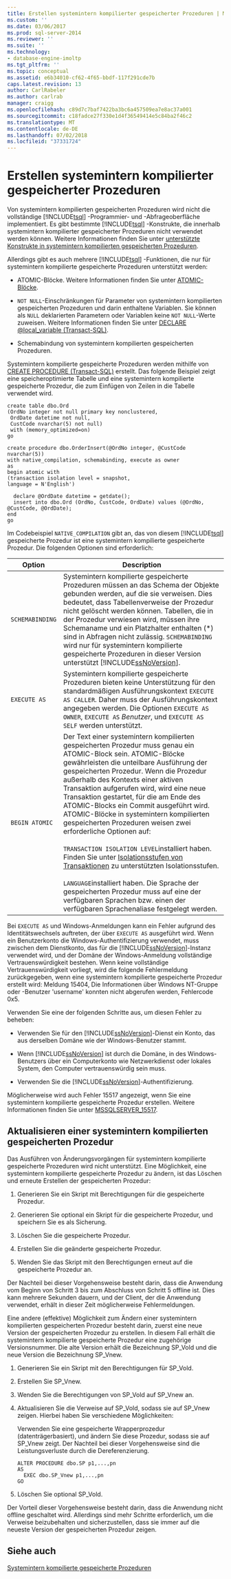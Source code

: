 ```yaml
---
title: Erstellen systemintern kompilierter gespeicherter Prozeduren | Microsoft-Dokumentation
ms.custom: ''
ms.date: 03/06/2017
ms.prod: sql-server-2014
ms.reviewer: ''
ms.suite: ''
ms.technology:
- database-engine-imoltp
ms.tgt_pltfrm: ''
ms.topic: conceptual
ms.assetid: e6b34010-cf62-4f65-bbdf-117f291cde7b
caps.latest.revision: 13
author: CarlRabeler
ms.author: carlrab
manager: craigg
ms.openlocfilehash: c89d7c7baf7422ba3bc6a457509ea7e8ac37a001
ms.sourcegitcommit: c18fadce27f330e1d4f36549414e5c84ba2f46c2
ms.translationtype: MT
ms.contentlocale: de-DE
ms.lasthandoff: 07/02/2018
ms.locfileid: "37331724"
---
```

# <a name="creating-natively-compiled-stored-procedures"></a>Erstellen systemintern kompilierter gespeicherter Prozeduren
  Von systemintern kompilierten gespeicherten Prozeduren wird nicht die vollständige [!INCLUDE[tsql](../../includes/tsql-md.md)] -Programmier- und -Abfrageoberfläche implementiert. Es gibt bestimmte [!INCLUDE[tsql](../../includes/tsql-md.md)] -Konstrukte, die innerhalb systemintern kompilierter gespeicherter Prozeduren nicht verwendet werden können. Weitere Informationen finden Sie unter [unterstützte Konstrukte in systemintern kompilierten gespeicherten Prozeduren](..\in-memory-oltp\supported-features-for-natively-compiled-t-sql-modules.md).  
  
 Allerdings gibt es auch mehrere [!INCLUDE[tsql](../../includes/tsql-md.md)] -Funktionen, die nur für systemintern kompilierte gespeicherte Prozeduren unterstützt werden:  
  
-   ATOMIC-Blöcke. Weitere Informationen finden Sie unter [ATOMIC-Blöcke](atomic-blocks-in-native-procedures.md).  
  
-   `NOT NULL`-Einschränkungen für Parameter von systemintern kompilierten gespeicherten Prozeduren und darin enthaltene Variablen. Sie können als `NULL` deklarierten Parametern oder Variablen keine `NOT NULL`-Werte zuweisen. Weitere Informationen finden Sie unter [DECLARE @local_variable &#40;Transact-SQL&#41;](/sql/t-sql/language-elements/declare-local-variable-transact-sql).  
  
-   Schemabindung von systemintern kompilierten gespeicherten Prozeduren.  
  
 Systemintern kompilierte gespeicherte Prozeduren werden mithilfe von [CREATE PROCEDURE &#40;Transact-SQL&#41;](/sql/t-sql/statements/create-procedure-transact-sql) erstellt. Das folgende Beispiel zeigt eine speicheroptimierte Tabelle und eine systemintern kompilierte gespeicherte Prozedur, die zum Einfügen von Zeilen in die Tabelle verwendet wird.  
  
```tsql  
create table dbo.Ord  
(OrdNo integer not null primary key nonclustered,   
 OrdDate datetime not null,   
 CustCode nvarchar(5) not null)   
 with (memory_optimized=on)  
go  
  
create procedure dbo.OrderInsert(@OrdNo integer, @CustCode nvarchar(5))  
with native_compilation, schemabinding, execute as owner  
as   
begin atomic with  
(transaction isolation level = snapshot,  
language = N'English')  
  
  declare @OrdDate datetime = getdate();  
  insert into dbo.Ord (OrdNo, CustCode, OrdDate) values (@OrdNo, @CustCode, @OrdDate);  
end  
go  
```  
  
 Im Codebeispiel `NATIVE_COMPILATION` gibt an, das von diesem [!INCLUDE[tsql](../../includes/tsql-md.md)] gespeicherte Prozedur ist eine systemintern kompilierte gespeicherte Prozedur. Die folgenden Optionen sind erforderlich:  
  
|Option|Description|  
|------------|-----------------|  
|`SCHEMABINDING`|Systemintern kompilierte gespeicherte Prozeduren müssen an das Schema der Objekte gebunden werden, auf die sie verweisen. Dies bedeutet, dass Tabellenverweise der Prozedur nicht gelöscht werden können. Tabellen, die in der Prozedur verwiesen wird, müssen ihre Schemaname und ein Platzhalter enthalten (\*) sind in Abfragen nicht zulässig. `SCHEMABINDING` wird nur für systemintern kompilierte gespeicherte Prozeduren in dieser Version unterstützt [!INCLUDE[ssNoVersion](../../../includes/ssnoversion-md.md)].|  
|`EXECUTE AS`|Systemintern kompilierte gespeicherte Prozeduren bieten keine Unterstützung für den standardmäßigen Ausführungskontext `EXECUTE AS CALLER`. Daher muss der Ausführungskontext angegeben werden. Die Optionen `EXECUTE AS OWNER`, `EXECUTE AS` *Benutzer*, und `EXECUTE AS SELF` werden unterstützt.|  
|`BEGIN ATOMIC`|Der Text einer systemintern kompilierten gespeicherten Prozedur muss genau ein ATOMIC-Block sein. ATOMIC-Blöcke gewährleisten die unteilbare Ausführung der gespeicherten Prozedur. Wenn die Prozedur außerhalb des Kontexts einer aktiven Transaktion aufgerufen wird, wird eine neue Transaktion gestartet, für die am Ende des ATOMIC-Blocks ein Commit ausgeführt wird. ATOMIC-Blöcke in systemintern kompilierten gespeicherten Prozeduren weisen zwei erforderliche Optionen auf:<br /><br /> `TRANSACTION ISOLATION LEVEL`installiert haben. Finden Sie unter [Isolationsstufen von Transaktionen](../../database-engine/transaction-isolation-levels.md) zu unterstützten Isolationsstufen.<br /><br /> `LANGUAGE`installiert haben. Die Sprache der gespeicherten Prozedur muss auf eine der verfügbaren Sprachen bzw. einen der verfügbaren Sprachenaliase festgelegt werden.|  
  
 Bei `EXECUTE AS` und Windows-Anmeldungen kann ein Fehler aufgrund des Identitätswechsels auftreten, der über `EXECUTE AS` ausgeführt wird. Wenn ein Benutzerkonto die Windows-Authentifizierung verwendet, muss zwischen dem Dienstkonto, das für die [!INCLUDE[ssNoVersion](../../../includes/ssnoversion-md.md)]-Instanz verwendet wird, und der Domäne der Windows-Anmeldung vollständige Vertrauenswürdigkeit bestehen. Wenn keine vollständige Vertrauenswürdigkeit vorliegt, wird die folgende Fehlermeldung zurückgegeben, wenn eine systemintern kompilierte gespeicherte Prozedur erstellt wird: Meldung 15404, Die Informationen über Windows NT-Gruppe oder -Benutzer 'username' konnten nicht abgerufen werden, Fehlercode 0x5.  
  
 Verwenden Sie eine der folgenden Schritte aus, um diesen Fehler zu beheben:  
  
-   Verwenden Sie für den [!INCLUDE[ssNoVersion](../../../includes/ssnoversion-md.md)]-Dienst ein Konto, das aus derselben Domäne wie der Windows-Benutzer stammt.  
  
-   Wenn [!INCLUDE[ssNoVersion](../../../includes/ssnoversion-md.md)] ist durch die Domäne, in des Windows-Benutzers über ein Computerkonto wie Netzwerkdienst oder lokales System, den Computer vertrauenswürdig sein muss.  
  
-   Verwenden Sie die [!INCLUDE[ssNoVersion](../../../includes/ssnoversion-md.md)]-Authentifizierung.  
  
 Möglicherweise wird auch Fehler 15517 angezeigt, wenn Sie eine systemintern kompilierte gespeicherte Prozedur erstellen. Weitere Informationen finden Sie unter [MSSQLSERVER_15517](../errors-events/mssqlserver-15517-database-engine-error.md).  
  
## <a name="updating-a-natively-compiled-stored-procedure"></a>Aktualisieren einer systemintern kompilierten gespeicherten Prozedur  
 Das Ausführen von Änderungsvorgängen für systemintern kompilierte gespeicherte Prozeduren wird nicht unterstützt. Eine Möglichkeit, eine systemintern kompilierte gespeicherte Prozedur zu ändern, ist das Löschen und erneute Erstellen der gespeicherten Prozedur:  
  
1.  Generieren Sie ein Skript mit Berechtigungen für die gespeicherte Prozedur.  
  
2.  Generieren Sie optional ein Skript für die gespeicherte Prozedur, und speichern Sie es als Sicherung.  
  
3.  Löschen Sie die gespeicherte Prozedur.  
  
4.  Erstellen Sie die geänderte gespeicherte Prozedur.  
  
5.  Wenden Sie das Skript mit den Berechtigungen erneut auf die gespeicherte Prozedur an.  
  
 Der Nachteil bei dieser Vorgehensweise besteht darin, dass die Anwendung vom Beginn von Schritt 3 bis zum Abschluss von Schritt 5 offline ist. Dies kann mehrere Sekunden dauern, und der Client, der die Anwendung verwendet, erhält in dieser Zeit möglicherweise Fehlermeldungen.  
  
 Eine andere (effektive) Möglichkeit zum Ändern einer systemintern kompilierten gespeicherten Prozedur besteht darin, zuerst eine neue Version der gespeicherten Prozedur zu erstellen. In diesem Fall erhält die systemintern kompilierte gespeicherte Prozedur eine zugehörige Versionsnummer. Die alte Version erhält die Bezeichnung SP_Vold und die neue Version die Bezeichnung SP_Vnew.  
  
1.  Generieren Sie ein Skript mit den Berechtigungen für SP_Vold.  
  
2.  Erstellen Sie SP_Vnew.  
  
3.  Wenden Sie die Berechtigungen von SP_Vold auf SP_Vnew an.  
  
4.  Aktualisieren Sie die Verweise auf SP_Vold, sodass sie auf SP_Vnew zeigen. Hierbei haben Sie verschiedene Möglichkeiten:  
  
     Verwenden Sie eine gespeicherte Wrapperprozedur (datenträgerbasiert), und ändern Sie diese Prozedur, sodass sie auf SP_Vnew zeigt. Der Nachteil bei dieser Vorgehensweise sind die Leistungsverluste durch die Dereferenzierung.  
  
    ```tsql  
    ALTER PROCEDURE dbo.SP p1,...,pn  
    AS  
      EXEC dbo.SP_Vnew p1,...,pn  
    GO  
    ```  
  
5.  Löschen Sie optional SP_Vold.  
  
 Der Vorteil dieser Vorgehensweise besteht darin, dass die Anwendung nicht offline geschaltet wird. Allerdings sind mehr Schritte erforderlich, um die Verweise beizubehalten und sicherzustellen, dass sie immer auf die neueste Version der gespeicherten Prozedur zeigen.  
  
## <a name="see-also"></a>Siehe auch  
 [Systemintern kompilierte gespeicherte Prozeduren](natively-compiled-stored-procedures.md)  
  
  
